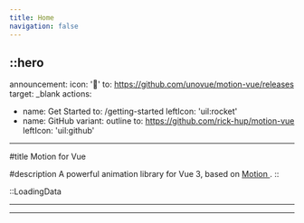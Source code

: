 ```yaml
---
title: Home
navigation: false
---
```


::hero
---
announcement:
  icon: '🎉'
  to: https://github.com/unovue/motion-vue/releases
  target: _blank
actions:
  - name: Get Started
    to: /getting-started
    leftIcon: 'uil:rocket'
  - name: GitHub
    variant: outline
    to: https://github.com/rick-hup/motion-vue
    leftIcon: 'uil:github'
---

#title
Motion for Vue

#description
A powerful animation library for Vue 3, based on <a
          href="https://motion.dev/docs/animate"
          target="_blank"
          class="text-primary font-bold"
        >
          Motion
        </a>.
::

::LoadingData

---
---
